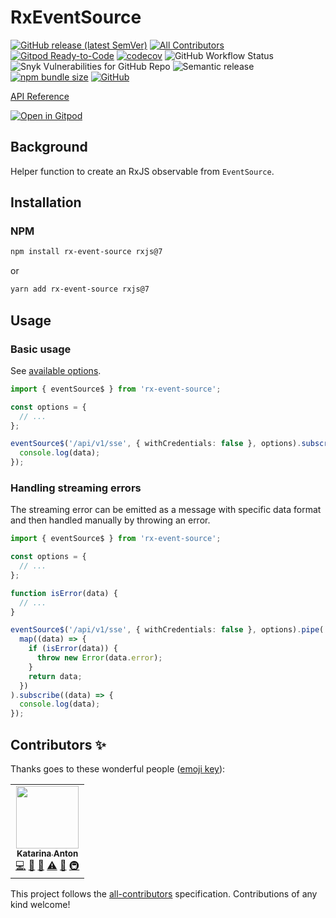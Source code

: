 # RxEventSource

<!-- ALL-CONTRIBUTORS-BADGE:START - Do not remove or modify this section -->

[all-contributors-badge]: https://img.shields.io/badge/all_contributors-1-orange.svg?style=round-square 'Number of contributors on All-Contributors'

<!-- ALL-CONTRIBUTORS-BADGE:END -->

[![GitHub release (latest SemVer)](https://img.shields.io/github/v/release/kaciakmaciak/rx-event-source?display_name=tag&sort=semver)](https://github.com/kaciakmaciak/rx-event-source/releases)
[![All Contributors][all-contributors-badge]](#contributors-)
[![Gitpod Ready-to-Code](https://img.shields.io/badge/Gitpod-ready--to--code-908a85?logo=gitpod)](https://gitpod.io/#https://github.com/kaciakmaciak/rx-event-source)
[![codecov](https://codecov.io/gh/kaciakmaciak/rx-event-source/branch/master/graph/badge.svg)](https://codecov.io/gh/kaciakmaciak/rx-event-source)
![GitHub Workflow Status](https://img.shields.io/github/workflow/status/kaciakmaciak/rx-event-source/CI)
![Snyk Vulnerabilities for GitHub Repo](https://img.shields.io/snyk/vulnerabilities/github/kaciakmaciak/rx-event-source)
![Semantic release](https://img.shields.io/badge/%F0%9F%93%A6%F0%9F%9A%80-semantic--release-e10079)
[![npm bundle size](https://img.shields.io/bundlephobia/min/rx-event-source)](https://www.npmjs.com/package/rx-event-source)
[![GitHub](https://img.shields.io/github/license/kaciakmaciak/rx-event-source)](LICENSE)

[API Reference](https://kaciakmaciak.github.io/rx-event-source/)

[![Open in Gitpod](https://gitpod.io/button/open-in-gitpod.svg)](https://gitpod.io/#https://github.com/kaciakmaciak/rx-event-source)

## Background

Helper function to create an RxJS observable from `EventSource`.

## Installation

### NPM

```sh
npm install rx-event-source rxjs@7
```

or

```sh
yarn add rx-event-source rxjs@7
```

## Usage

### Basic usage

See [available options](https://kaciakmaciak.github.io/rx-event-source/interfaces/EventSourceOptions.html).

```TypeScript
import { eventSource$ } from 'rx-event-source';

const options = {
  // ...
};

eventSource$('/api/v1/sse', { withCredentials: false }, options).subscribe((data) => {
  console.log(data);
});
```

### Handling streaming errors

The streaming error can be emitted as a message with specific data format and then
handled manually by throwing an error.

```TypeScript
import { eventSource$ } from 'rx-event-source';

const options = {
  // ...
};

function isError(data) {
  // ...
}

eventSource$('/api/v1/sse', { withCredentials: false }, options).pipe(
  map((data) => {
    if (isError(data)) {
      throw new Error(data.error);
    }
    return data;
  })
).subscribe((data) => {
  console.log(data);
});
```

## Contributors ✨

Thanks goes to these wonderful people ([emoji key](https://allcontributors.org/docs/en/emoji-key)):

<!-- ALL-CONTRIBUTORS-LIST:START - Do not remove or modify this section -->
<!-- prettier-ignore-start -->
<!-- markdownlint-disable -->
<table>
  <tr>
    <td align="center"><a href="https://github.com/kaciakmaciak"><img src="https://avatars.githubusercontent.com/u/17466633?v=4?s=100" width="100px;" alt=""/><br /><sub><b>Katarina Anton</b></sub></a><br /><a href="https://github.com/kaciakmaciak/rx-event-source/commits?author=kaciakmaciak" title="Code">💻</a> <a href="#ideas-kaciakmaciak" title="Ideas, Planning, & Feedback">🤔</a> <a href="#maintenance-kaciakmaciak" title="Maintenance">🚧</a> <a href="https://github.com/kaciakmaciak/rx-event-source/commits?author=kaciakmaciak" title="Tests">⚠️</a> <a href="#tool-kaciakmaciak" title="Tools">🔧</a> <a href="#infra-kaciakmaciak" title="Infrastructure (Hosting, Build-Tools, etc)">🚇</a></td>
  </tr>
</table>

<!-- markdownlint-restore -->
<!-- prettier-ignore-end -->

<!-- ALL-CONTRIBUTORS-LIST:END -->

This project follows the [all-contributors](https://github.com/all-contributors/all-contributors) specification. Contributions of any kind welcome!

